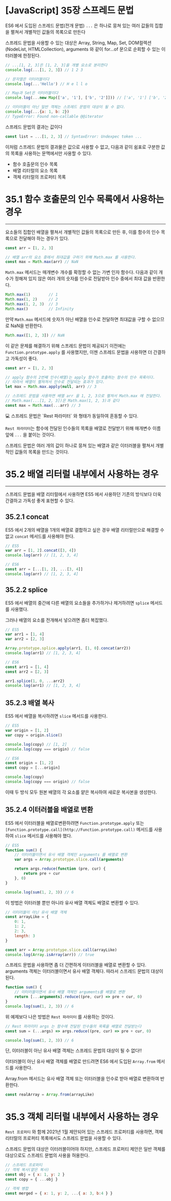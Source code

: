 # [JavaScript] 35장 스프레드 문법

ES6 에서 도입된 스프레드 문법(전개 문법) `...` 은 하나로 뭉쳐 있는 여러 값들의 집합을 펼쳐서 개별적인 값들의 목록으로 만든다

스프레드 문법을 사용할 수 있는 대상은 Array, String, Map, Set, DOM컬렉션 (NodeList, HTMLCollection), arguments 와 같이 for...of 문으로 순회할 수 있는 이터러블에 한정된다.

```jsx
// ...[1, 2, 3]은 [1, 2, 3]을 개별 요소로 분리한다
console.log(...[1, 2, 3]) // 1 2 3

// 문자열은 이터러블이다
console.log(...'Hello') // H e l l o

// Map과 Set은 이터러블이다
console.log(...new Map(['a', '1'], ['b', '2']])) // ['a', '1'] ['b', '2']

// 이터러블이 아닌 일반 객체는 스프레드 문법의 대상이 될 수 없다.
console.log(...{a: 1, b: 2})
// TypeError: Found non-callable @@iterator
```

스프레드 문법의 결과는 값이다

```jsx
const list = ...[1, 2, 3] // SyntaxError: Undexpec token ...
```

이처럼 스프레드 문법의 결과물은 값으로 사용할 수 없고, 다음과 같이 쉼표로 구분한 값의 목록을 사용하는 문맥에서만 사용할 수 있다.

- 함수 호출문의 인수 목록
- 배열 리터럴의 요소 목록
- 객체 리터럴의 프로퍼티 목록

# 35.1 함수 호출문의 인수 목록에서 사용하는 경우

---

요소들의 집합인 배열을 펼쳐서 개별적인 값들의 목록으로 만든 후, 이를 함수의 인수 목록으로 전달해야 하는 경우가 있다.

```jsx
const arr = [1, 2, 3]

// 배열 arr의 요소 중에서 최대값을 구하기 위해 Math.max 를 사용한다.
const max = Math.max(arr) // NaN
```

`Math.max` 메서드는 매개변수 개수를 확정할 수 없는 가변 인자 함수다. 다음과 같이 개수가 정해져 있지 않은 여러 개의 숫자를 인수로 전달받아 인수 중에서 최대 값을 반환한다.

```jsx
Math.max(1)        // 1
Math.max(1, 2)     // 2
Math.max(1, 2, 3)  // 3
Math.max()         // Infinity
```

만약 `Math.max` 메서드에 숫자가 아닌 배열을 인수로 전달하면 최대값을 구할 수 없으므로 NaN을 반환한다.

```jsx
Math.max([1, 2, 3]) // NaN
```

이 같은 문제를 해결하기 위해 스프레드 문법이 제공되기 이전에는 `Function.prototype.apply` 를 사용했지만,
이젠 스프레드 문법을 사용하면 더 간결하고 가독성이 좋다.

```jsx
const arr = [1, 2, 3]

// apply 함수의 2번째 인수(배열)는 apply 함수가 호출하는 함수의 인수 목록이다.
// 따라서 배열이 펼쳐져서 인수로 전달되는 효과가 있다.
let max = Math.max.apply(null, arr) // 3

// 스프레드 문법을 사용하면 배열 arr 을 1, 2, 3으로 펼쳐서 Math.max 에 전달한다.
// Math.max(...[1, 2, 3])은 Math.max(1, 2, 3)과 같다
const max = Math.max(...arr) // 3
```

<aside>
💻 스프레드 문법은 `Rest 파라미터` 와 형태가 동일하여 혼동할 수 있다.

`Rest 파라미터`는 함수에 전달된 인수들의 목록을 배열로 전달받기 위해 매개변수 이름 앞에 `...` 을 붙이는 것이다.

스프레드 문법은 여러 개의 값이 하나로 뭉쳐 있는 배열과 같은 이터러블을 펼쳐서 개별적인 값들의 목록을 만드는 것이다.

</aside>

# 35.2 배열 리터럴 내부에서 사용하는 경우

---

스프레드 문법을 배열 리터럴에서 사용하면 ES5 에서 사용하던 기존의 방식보다 더욱 간결하고 가독성 좋게 표현할 수 있다.

## 35.2.1 concat

ES5 에서 2개의 배열을 1개의 배열로 결합하고 싶은 경우 배열 리터럴만으로 해결할 수 없고 `concat` 메서드를 사용해야 한다.

```jsx
// ES5
var arr = [1, 2].concat([3, 4])
console.log(arr) // [1, 2, 3, 4]

// ES6
const arr = [...[1, 2], ...[3, 4]]
console.log(arr) // [1, 2, 3, 4]
```

## 35.2.2 splice

ES5 에서 배열의 중간에 다른 배열의 요소들을 추가하거나 제거하려면 `splice` 메서드를 사용했다.

그러나 배열의 요소를 전개해서 넣으려면 좀더 복잡했다.

```jsx
// ES5
var arr1 = [1, 4]
var arr2 = [2, 3]

Array.prototype.splice.apply(arr1, [1, 0].concat(arr2))
console.log(arr1) // [1, 2, 3, 4]

// ES6
const arr1 = [1, 4]
const arr2 = [2, 3]

arr1.splice(1, 0, ...arr2)
console.log(arr1) // [1, 2, 3, 4]
```

## 35.2.3 배열 복사

ES5 에서 배열을 복사하려면 `slice` 메서드를 사용한다.

```jsx
// ES5
var origin = [1, 2]
var copy = origin.slice()

console.log(copy) // [1, 2]
console.log(copy === origin) // false
```

```jsx
// ES6
const origin = [1, 2]
const copy = [...origin]

console.log(copy)
console.log(copy === origin) // false
```

이때 두 방식 모두 원본 배열의 각 요소를 얕은 복사하여 새로운 복사본을 생성한다.

## 35.2.4 이터러블을 배열로 변환

ES5 에서 이터러블을 배열로변환하려면 `Function.prototype.apply` 또는 `[Function.prototype.call](http://Function.prototype.call)` 메서드를 사용하여 `slice` 메서드를 사용해야 했다.

```jsx
// ES5
function sum() {
	// 이터러블이면서 유사 배열 객체인 arguments 를 배열로 변환
	var args = Array.prototype.slice.call(arguments)

	return args.reduce(function (pre, cur) {
		return pre + cur
	}, 0)
}

console.log(sum(1, 2, 3)) // 6
```

이 방법은 이터러블 뿐만 아니라 유사 배열 객체도 배열로 변환할 수 있다.

```jsx
// 이터러블이 아닌 유사 배열 객체
const arrayLike = {
	0: 1,
	1: 2,
	2: 3,
	length: 3
}

const arr = Array.prototype.slice.call(arrayLike)
console.log(Array.isArray(arr)) // true
```

스프레드 문법을 사용하면 좀 더 간편하게 이터러블을 배열로 변환할 수 있다.
arguments 객체는 이터러블이면서 유사 배열 객체다. 따라서 스프레드 문법의 대상이 된다.

```jsx
function sum() {
	// 이터러블이면서 유사 배열 객체인 arguments를 배열로 변환
	return [...arguments].reduce((pre, cur) => pre + cur, 0)
}
console.log(sum(1, 2, 3)) // 6
```

위 예제보다 나은 방법은 `Rest 파라미터` 를 사용하는 것이다.

```jsx
// Rest 파라미터 args 는 함수에 전달된 인수들의 목록을 배열로 전달받는다
const sum = (...args) => args.reduce((pre, cur) => pre + cur, 0)

console.log(sum(1, 2, 3)) // 6
```

단, 이터러블이 아닌 유사 배열 객체는 스프레드 문법의 대상이 될 수 없다!!

이터러블이 아닌 유사 배열 객체를 배열로 만드려면 ES6 에서 도입된 `Array.from` 메서드를 사용한다.

Array.from 메서드는 유사 배열 객체 또는 이터러블을 인수로 받아 배열로 변환하여 반환한다.

```jsx
const realArray = Array.from(arrayLike) 
```

# 35.3 객체 리터럴 내부에서 사용하는 경우

`Rest 프로퍼티` 와 함께 2021년 1월 제안되어 있는 스프레드 프로퍼티를 사용하면, 객체 리터럴의 프로퍼티 목록에서도 스프레드 문법을 사용할 수 있다.

스프레드 문법의 대상은 이터러블이어야 하지만, 스프레드 프로퍼티 제안은 일반 객체를 대상으로도 스프레드 문법의 사용을 허용한다.

```jsx
// 스프레드 프로퍼티
// 객체 복사(얕은 복사)
const obj = { x: 1, y: 2 }
const copy = { ...obj }

// 객체 병합
const merged = { x: 1, y: 2, ...{ a: 3, b:4 } }
```